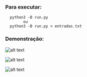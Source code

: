 ### Para executar:
```
  python3 -B run.py
        ou
  python3 -B run.py < entradas.txt
```

### Demonstração:
![alt text](https://uploaddeimagens.com.br/images/002/202/499/full/1.png?1563548330)

![alt text](https://uploaddeimagens.com.br/images/002/202/504/full/2.png?1563548371)

![alt text](https://uploaddeimagens.com.br/images/002/202/510/full/3.png?1563548487)
